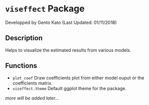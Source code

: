 # <code>viseffect</code> Package

Developped by Gento Kato (Last Updated: 01/11/2018)

## Description

Helps to visualize the estimated results from various models.

## Functions

* <code>plot_coef</code> Draw coefficients plot from either model ouput or the coefficients matrix.
* <code>viseffect.theme</code> Default ggplot theme for the package.

*more will be added later...*
